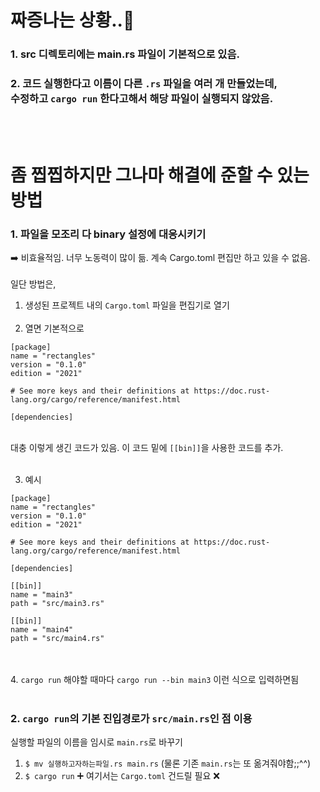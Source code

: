 # 짜증나는 상황..💢
### 1. src 디렉토리에는 main.rs 파일이 기본적으로 있음.<br>
### 2. 코드 실행한다고 이름이 다른 ```.rs``` 파일을 여러 개 만들었는데,<br>수정하고 ```cargo run``` 한다고해서 해당 파일이 실행되지 않았음.
<br><br>
# 좀 찝찝하지만 그나마 해결에 준할 수 있는 방법
### 1. 파일을 모조리 다 binary 설정에 대응시키기
➡️ 비효율적임. 너무 노동력이 많이 듦. 계속 Cargo.toml 편집만 하고 있을 수 없음.<br><br>
일단 방법은,
1. 생성된 프로젝트 내의 ```Cargo.toml``` 파일을 편집기로 열기<br><br>
2. 열면 기본적으로
  ```vim
  [package]
  name = "rectangles"
  version = "0.1.0"
  edition = "2021"
  
  # See more keys and their definitions at https://doc.rust-lang.org/cargo/reference/manifest.html
  
  [dependencies]
  ```
   <br>
   대충 이렇게 생긴 코드가 있음. 이 코드 밑에 <code>[[bin]]</code>을 사용한 코드를 추가.
<br><br>

3. 예시
  ```vim
  [package]
  name = "rectangles"
  version = "0.1.0"
  edition = "2021"
  
  # See more keys and their definitions at https://doc.rust-lang.org/cargo/reference/manifest.html
  
  [dependencies]
  
  [[bin]]
  name = "main3"
  path = "src/main3.rs"

  [[bin]]
  name = "main4"
  path = "src/main4.rs"
  ```
<br><br>
4. ```cargo run``` 해야할 때마다 ```cargo run --bin main3``` 이런 식으로 입력하면됨
<br><br>
### 2. <code>cargo run</code>의 기본 진입경로가 <code>src/main.rs</code>인 점 이용
실행할 파일의 이름을 임시로 ```main.rs```로 바꾸기
1. ```$ mv 실행하고자하는파일.rs main.rs``` (물론 기존 ```main.rs```는 또 옮겨줘야함;;^^)
2. ```$ cargo run```
➕ 여기서는 ```Cargo.toml``` 건드릴 필요 ❌
